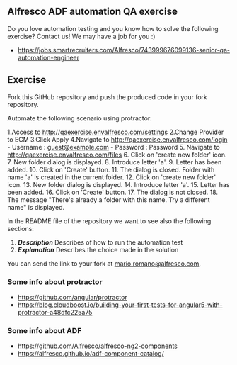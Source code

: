## Alfresco ADF automation QA exercise

Do you love automation testing and you know how to solve the following exercise? Contact us! We may have a job for you :)
* https://jobs.smartrecruiters.com/Alfresco/743999676099136-senior-qa-automation-engineer

## Exercise
Fork this GitHub repository and push the produced code in your fork repository. 

Automate the following scenario using protractor:

1.Access to http://qaexercise.envalfresco.com/settings
2.Change Provider to ECM
3.Click Apply
4.Navigate to http://qaexercise.envalfresco.com/login
    - Username : guest@example.com
    - Password : Password
5. Navigate to http://qaexercise.envalfresco.com/files
6. Click on 'create new folder' icon.
7. New folder dialog is displayed.
8. Introduce letter 'a'.
9. Letter has been added.
10. Click on 'Create' button.
11. The dialog is closed. Folder with name 'a' is created in the current folder.
12. Click on 'create new folder' icon.
13. New folder dialog is displayed.
14. Introduce letter 'a'.
15. Letter has been added.
16. Click on 'Create' button.
17. The dialog is not closed.
18. The message "There's already a folder with this name. Try a different name" is displayed.

In the README file of the repository we want to see also the following sections:
1. ***Description*** Describes of how to run the automation test
2. ***Explanation*** Describes the choice made in the solution

You can send the link to your fork at mario.romano@alfresco.com.

### Some info about protractor
* https://github.com/angular/protractor
* https://blog.cloudboost.io/building-your-first-tests-for-angular5-with-protractor-a48dfc225a75

### Some info about ADF
* https://github.com/Alfresco/alfresco-ng2-components
* https://alfresco.github.io/adf-component-catalog/
